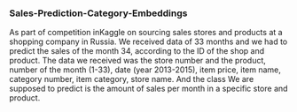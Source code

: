 ### Sales-Prediction-Category-Embeddings

As part of competition inKaggle  on sourcing sales stores and products at a shopping company in Russia. We received data of 33 months and we had to predict the sales of the month 34, according to the ID  of the shop and product.
The data we received was the store number and the product, number of the month (1-33), date (year 2013-2015), item price, item name, category number, item category, store name.
And the class  We are supposed to predict is the amount of sales per month in a specific store and product.

